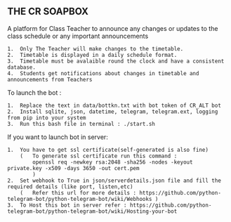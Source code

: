 ## THE CR SOAPBOX

A platform for Class Teacher to announce any changes or updates to the class schedule or any important announcements

    1.  Only The Teacher will make changes to the timetable.
    2.  Timetable is displayed in a daily schedule format.
    3.  Timetable must be avalaible round the clock and have a consistent database.
    4.  Students get notifications about changes in timetable and announcements from Teachers

To launch the bot :

    1.  Replace the text in data/bottkn.txt with bot token of CR_ALT bot
    2.  Install sqlite, json, datetime, telegram, telegram.ext, logging from pip into your system 
    3.  Run this bash file in terminal : ./start.sh

If you want to launch bot in server:

    1.  You have to get ssl certificate(self-generated is also fine)
        (   To generate ssl certificate run this command : 
            openssl req -newkey rsa:2048 -sha256 -nodes -keyout private.key -x509 -days 3650 -out cert.pem
            )
    2.  Set webhook to True in json/serverdetails.json file and fill the required details (like port, listen,etc)
        (   Refer this url for more details : https://github.com/python-telegram-bot/python-telegram-bot/wiki/Webhooks )
    3.  To Host this bot in server refer : https://github.com/python-telegram-bot/python-telegram-bot/wiki/Hosting-your-bot
